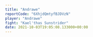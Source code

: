 ```yaml
---
title: "Andrawe"
reportCode: "6XhjdQmtyfBJDVzN"
player: "Andrawe"
fight: "Kael'thas Sunstrider"
date: 2021-10-03T19:05:08.133000+00:00
---
```

